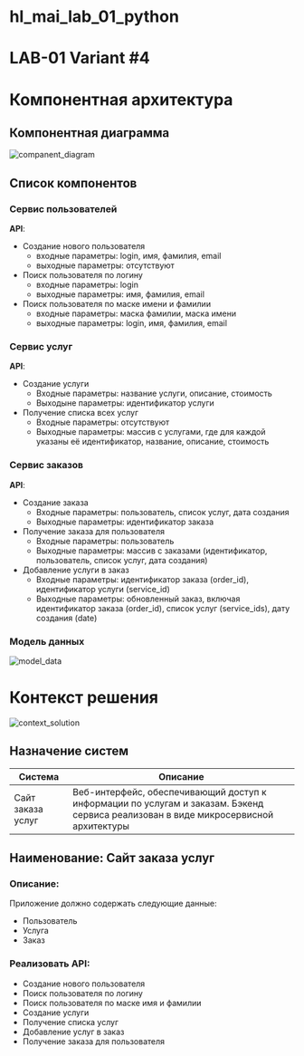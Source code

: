 # hl_mai_lab_01_python
# LAB-01 Variant #4

# Компонентная архитектура
## Компонентная диаграмма


![companent_diagram](http://www.plantuml.com/plantuml/proxy?cache=no&src=https://raw.githubusercontent.com/KoryakovDmitry/hl_mai_lab_01_python/main/umls/companent_diagram.iuml)

## Список компонентов  

### Сервис пользователей
**API**:
-	Создание нового пользователя
      - входные параметры: login, имя, фамилия, email
      - выходные параметры: отсутствуют
-	Поиск пользователя по логину
     - входные параметры:  login
     - выходные параметры: имя, фамилия, email
-	Поиск пользователя по маске имени и фамилии
     - входные параметры: маска фамилии, маска имени
     - выходные параметры: login, имя, фамилия, email

### Сервис услуг
**API**:
- Создание услуги
  - Входные параметры: название услуги, описание, стоимость
  - Выходыне параметры: идентификатор услуги
- Получение списка всех услуг
  - Входные параметры: отсутствуют
  - Выходные параметры: массив с услугами, где для каждой указаны её идентификатор, название, описание, стоимость

### Сервис заказов
**API**:
- Создание заказа
  - Входные параметры: пользователь, список услуг, дата создания
  - Выходные параметры: идентификатор заказа
- Получение заказа для пользователя
  - Входные параметры: пользователь
  - Выходные параметры: массив с заказами (идентификатор, пользователь, список услуг, дата создания)
- Добавление услуги в заказ
  - Входные параметры: идентификатор заказа (order_id), идентификатор услуги (service_id)
  - Выходные параметры: обновленный заказ, включая идентификатор заказа (order_id), список услуг (service_ids), дату создания (date)

### Модель данных
![model_data](http://www.plantuml.com/plantuml/proxy?cache=no&src=https://raw.githubusercontent.com/KoryakovDmitry/hl_mai_lab_01_python/main/umls/model_data.iuml)



# Контекст решения
![context_solution](http://www.plantuml.com/plantuml/proxy?cache=no&src=https://raw.githubusercontent.com/KoryakovDmitry/hl_mai_lab_01_python/main/umls/context_solution.iuml)

## Назначение систем
|Система| Описание|
|-------|---------|
| Сайт заказа услуг | Веб-интерфейс, обеспечивающий доступ к информации по услугам и заказам. Бэкенд сервиса реализован в виде микросервисной архитектуры |


## Наименование: Сайт заказа услуг

### Описание:
Приложение должно содержать следующие данные:
- Пользователь
- Услуга
- Заказ
  
### Реализовать API:
- Создание нового пользователя
- Поиск пользователя по логину
- Поиск пользователя по маске имя и фамилии
- Создание услуги
- Получение списка услуг
- Добавление услуг в заказ
- Получение заказа для пользователя